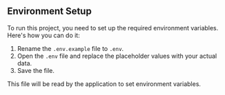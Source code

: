 ## Environment Setup

To run this project, you need to set up the required environment variables. Here's how you can do it:

1. Rename the `.env.example` file to `.env`.
2. Open the `.env` file and replace the placeholder values with your actual data.
3. Save the file.

This file will be read by the application to set environment variables.
